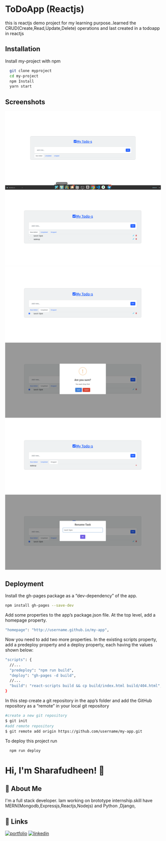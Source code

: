 
# ToDoApp (Reactjs)

this is reactjs demo project for my learning purpose..learned the CRUD(Create,Read,Update,Delete) operations and last  created in a todoapp in reactjs 


## Installation

Install my-project with npm

```bash
  git clone myproject 
  cd my-project
  npm Install
  yarn start
```
    
## Screenshots

![App Screenshot](https://github.com/MTsrf/toDoapp-react/blob/main/src/screenshot/Screenshot%20from%202022-08-03%2019-59-14.png?raw=true)
![App Screenshot](https://github.com/MTsrf/toDoapp-react/blob/main/src/screenshot/Screenshot%20from%202022-08-03%2020-08-47.png?raw=true)
![App Screenshot](https://github.com/MTsrf/toDoapp-react/blob/main/src/screenshot/Screenshot%20from%202022-08-03%2020-08-59.png?raw=true)
![App Screenshot](https://github.com/MTsrf/toDoapp-react/blob/main/src/screenshot/Screenshot%20from%202022-08-03%2020-09-11.png?raw=true)
![App Screenshot](https://github.com/MTsrf/toDoapp-react/blob/main/src/screenshot/Screenshot%20from%202022-08-03%2020-09-23.png?raw=true)
![App Screenshot](https://github.com/MTsrf/toDoapp-react/blob/main/src/screenshot/Screenshot%20from%202022-08-03%2020-09-28.png?raw=true)


## Deployment

Install the gh-pages package as a “dev-dependency” of the app.

```bash
npm install gh-pages --save-dev
```

Add some properties to the app’s package.json file. At the top level, add a homepage property.

```bash
"homepage": "http://username.github.io/my-app", 
```
Now you need to add two more properties. In the existing scripts property, add a predeploy property and a deploy property, each having the values shown below: 


```bash
"scripts": {
  //...
  "predeploy": "npm run build",
  "deploy": "gh-pages -d build",
  //...
  "build": "react-scripts build && cp build/index.html build/404.html", // this will prevent page reloads to give a  404 error
}
```
In this step create a git repository in the app’s folder and add the GitHub repository as a “remote” in your local git repository
```bash
#create a new git repository
$ git init
#add remote repository
$ git remote add origin https://github.com/username/my-app.git
```

To deploy this project run

```bash
  npm run deploy
```


# Hi, I'm Sharafudheen! 👋


## 🚀 About Me
I'm a full stack developer. Iam working on brototype internship.skill have MERN(Mongodb,Expressjs,Reactjs,Nodejs)
and Python ,Django,


## 🔗 Links
[![portfolio](https://img.shields.io/badge/my_portfolio-000?style=for-the-badge&logo=ko-fi&logoColor=white)](https://katherinempeterson.com/)
[![linkedin](https://img.shields.io/badge/linkedin-0A66C2?style=for-the-badge&logo=linkedin&logoColor=white)](https://www.linkedin.com/)



